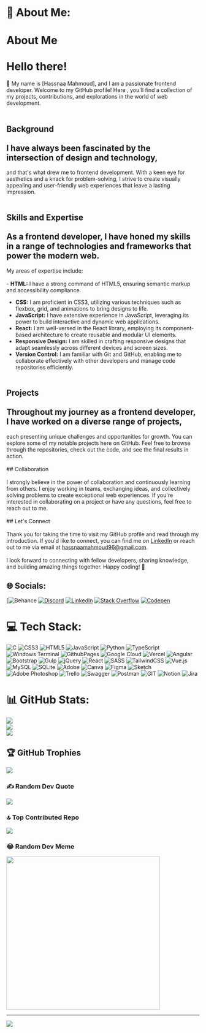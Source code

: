 
# 💫 About Me:
# About Me<br><br>Hello there!
👋 My name is [Hassnaa Mahmoud], 
and I am a passionate frontend developer. 
Welcome to my GitHub profile! Here
, you'll find a collection of my projects, 
contributions, and explorations in the world of web development.<br><br>
## Background<br><br>I have always been fascinated by the intersection of design and technology,
and that's what drew me to frontend development. With a keen eye for aesthetics and a knack for problem-solving, 
I strive to create visually appealing and user-friendly web experiences that leave a lasting impression.<br><br>
## Skills and Expertise<br><br>As a frontend developer, I have honed my skills in a range of technologies and frameworks that power the modern web.
My areas of expertise include:<br><br>- **HTML:** I have a strong command of HTML5, ensuring semantic markup and accessibility compliance.<br>
- **CSS:** I am proficient in CSS3, utilizing various techniques such as flexbox, grid, and animations to bring designs to life.<br>
- **JavaScript:** I have extensive experience in JavaScript, leveraging its power to build interactive and dynamic web applications.<br>
- **React:** I am well-versed in the React library, employing its component-based architecture to create reusable and modular UI elements.<br>
- **Responsive Design:** I am skilled in crafting responsive designs that adapt seamlessly across different devices and screen sizes.<br>
- **Version Control:** I am familiar with Git and GitHub, enabling me to collaborate effectively with other developers and manage code repositories efficiently.<br><br>
## Projects<br><br>Throughout my journey as a frontend developer, I have worked on a diverse range of projects,
each presenting unique challenges and opportunities for growth. You can explore some of my notable projects here on GitHub. 
Feel free to browse through the repositories, check out the code, and see the final results in action.<br><br>## Collaboration<br><br>
I strongly believe in the power of collaboration and continuously learning from others. I enjoy working in teams, exchanging ideas,
and collectively solving problems to create exceptional web experiences. If you're interested in collaborating on a project or have any questions, 
feel free to reach out to me.<br><br>## Let's Connect<br><br>Thank you for taking the time to visit my GitHub profile and read through my introduction.
If you'd like to connect, you can find me on [LinkedIn](https://www.linkedin.com/in/hassnaa-mahmoud-b88a7a225/) or reach out to me via
email at [hassnaamahmoud96@gmail.com](hassnaamahmoud96@gmail.com).<br><br>I look forward to connecting with fellow developers, sharing knowledge,
and building amazing things together. Happy coding! 🚀


## 🌐 Socials:
[![Behance](HassnaaMahmoud96) [![Discord](https://img.shields.io/badge/Discord-%237289DA.svg?logo=discord&logoColor=white)](hassnaamahmoud96) [![LinkedIn](https://img.shields.io/badge/LinkedIn-%230077B5.svg?logo=linkedin&logoColor=white)](hassnaa-mahmoud) [![Stack Overflow](https://img.shields.io/badge/-Stackoverflow-FE7A16?logo=stack-overflow&logoColor=white)](hassnaa-mahmoud) [![Codepen](https://img.shields.io/badge/Codepen-000000?style=for-the-badge&logo=codepen&logoColor=white)](HASSNAAM) 

# 💻 Tech Stack:
![C](https://img.shields.io/badge/c-%2300599C.svg?style=for-the-badge&logo=c&logoColor=white) ![CSS3](https://img.shields.io/badge/css3-%231572B6.svg?style=for-the-badge&logo=css3&logoColor=white) ![HTML5](https://img.shields.io/badge/html5-%23E34F26.svg?style=for-the-badge&logo=html5&logoColor=white) ![JavaScript](https://img.shields.io/badge/javascript-%23323330.svg?style=for-the-badge&logo=javascript&logoColor=%23F7DF1E) ![Python](https://img.shields.io/badge/python-3670A0?style=for-the-badge&logo=python&logoColor=ffdd54) ![TypeScript](https://img.shields.io/badge/typescript-%23007ACC.svg?style=for-the-badge&logo=typescript&logoColor=white) ![Windows Terminal](https://img.shields.io/badge/Windows%20Terminal-%234D4D4D.svg?style=for-the-badge&logo=windows-terminal&logoColor=white) ![GithubPages](https://img.shields.io/badge/github%20pages-121013?style=for-the-badge&logo=github&logoColor=white) ![Google Cloud](https://img.shields.io/badge/GoogleCloud-%234285F4.svg?style=for-the-badge&logo=google-cloud&logoColor=white) ![Vercel](https://img.shields.io/badge/vercel-%23000000.svg?style=for-the-badge&logo=vercel&logoColor=white) ![Angular](https://img.shields.io/badge/angular-%23DD0031.svg?style=for-the-badge&logo=angular&logoColor=white) ![Bootstrap](https://img.shields.io/badge/bootstrap-%238511FA.svg?style=for-the-badge&logo=bootstrap&logoColor=white) ![Gulp](https://img.shields.io/badge/GULP-%23CF4647.svg?style=for-the-badge&logo=gulp&logoColor=white) ![jQuery](https://img.shields.io/badge/jquery-%230769AD.svg?style=for-the-badge&logo=jquery&logoColor=white) ![React](https://img.shields.io/badge/react-%2320232a.svg?style=for-the-badge&logo=react&logoColor=%2361DAFB) ![SASS](https://img.shields.io/badge/SASS-hotpink.svg?style=for-the-badge&logo=SASS&logoColor=white) ![TailwindCSS](https://img.shields.io/badge/tailwindcss-%2338B2AC.svg?style=for-the-badge&logo=tailwind-css&logoColor=white) ![Vue.js](https://img.shields.io/badge/vue.js-%2335495e.svg?style=for-the-badge&logo=vuedotjs&logoColor=%234FC08D) ![MySQL](https://img.shields.io/badge/mysql-%2300000f.svg?style=for-the-badge&logo=mysql&logoColor=white) ![SQLite](https://img.shields.io/badge/sqlite-%2307405e.svg?style=for-the-badge&logo=sqlite&logoColor=white) ![Adobe](https://img.shields.io/badge/adobe-%23FF0000.svg?style=for-the-badge&logo=adobe&logoColor=white) ![Canva](https://img.shields.io/badge/Canva-%2300C4CC.svg?style=for-the-badge&logo=Canva&logoColor=white) ![Figma](https://img.shields.io/badge/figma-%23F24E1E.svg?style=for-the-badge&logo=figma&logoColor=white) ![Sketch](https://img.shields.io/badge/Sketch-FFB387?style=for-the-badge&logo=sketch&logoColor=black) ![Adobe Photoshop](https://img.shields.io/badge/adobe%20photoshop-%2331A8FF.svg?style=for-the-badge&logo=adobe%20photoshop&logoColor=white) ![Trello](https://img.shields.io/badge/Trello-%23026AA7.svg?style=for-the-badge&logo=Trello&logoColor=white) ![Swagger](https://img.shields.io/badge/-Swagger-%23Clojure?style=for-the-badge&logo=swagger&logoColor=white) ![Postman](https://img.shields.io/badge/Postman-FF6C37?style=for-the-badge&logo=postman&logoColor=white) ![GIT](https://img.shields.io/badge/Git-fc6d26?style=for-the-badge&logo=git&logoColor=white) ![Notion](https://img.shields.io/badge/Notion-%23000000.svg?style=for-the-badge&logo=notion&logoColor=white) ![Jira](https://img.shields.io/badge/jira-%230A0FFF.svg?style=for-the-badge&logo=jira&logoColor=white)
# 📊 GitHub Stats:
![](https://github-readme-stats.vercel.app/api?username=HASSNAAM&theme=dark&hide_border=false&include_all_commits=true&count_private=true)<br/>
![](https://github-readme-streak-stats.herokuapp.com/?user=HASSNAAM&theme=dark&hide_border=false)<br/>
![](https://github-readme-stats.vercel.app/api/top-langs/?username=HASSNAAM&theme=dark&hide_border=false&include_all_commits=true&count_private=true&layout=compact)

## 🏆 GitHub Trophies
![](https://github-profile-trophy.vercel.app/?username=HASSNAAM&theme=radical&no-frame=false&no-bg=false&margin-w=4)

### ✍️ Random Dev Quote
![](https://quotes-github-readme.vercel.app/api?type=horizontal&theme=radical)

### 🔝 Top Contributed Repo
![](https://github-contributor-stats.vercel.app/api?username=HASSNAAM&limit=5&theme=dark&combine_all_yearly_contributions=true)

### 😂 Random Dev Meme
<img src='https://randommeme-five.vercel.app/' style="height: 400px;"/>

---
[![](https://visitcount.itsvg.in/api?id=HASSNAAM&icon=9&color=12)](https://visitcount.itsvg.in)

<!-- Proudly created with GPRM ( https://gprm.itsvg.in ) -->
